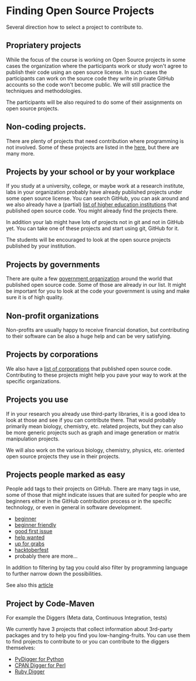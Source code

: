 # Finding Open Source Projects

Several direction how to select a project to contribute to.

## Propriatery projects

While the focus of the course is working on Open Source projects in some cases the organization where the participants work or study won't agree to publish their code using an open source license. In such cases the participants can work on the source code they write in private GitHub accounts so the code won't become public. We will still practice the techniques and methodologies.

The participants will be also required to do some of their assignments on open source projects.

## Non-coding projects.

There are plenty of projects that need contribution where programming is not involved. Some of these projects are listed in the [here](https://github.com/szabgab/awesome-for-non-programmers),
but there are many more.

## Projects by your school or by your workplace

If you study at a university, college, or maybe work at a research institute, labs in your organization probably have already published projects under some open source license. You can search GitHub, you can ask around and we also already have a (partial) [list of higher education institutions](https://github.com/szabgab/open-source-by-higher-education)
that published open source code. You might already find the projects there.

In addition your lab might have lots of projects not in git and not in GitHub yet. You can take one of these projects and start using git, GitHub for it.

The students will be encouraged to look at the open source projects published by your institution.

## Projects by governments

There are quite a few [government organization](https://github.com/szabgab/open-source-by-government) around the world that published open source code. Some of those are already in our list. It might be important for you to look at the code your government is using and make sure it is of high quality.

## Non-profit organizations

Non-profits are usually happy to receive financial donation, but contributing to their software can be also a huge help and can be very satisfying.

## Projects by corporations

We also have a [list of corporations](https://github.com/szabgab/open-source-by-corporations) that published open source code. Contributing to these projects might help you pave your way to work at the specific organizations.

## Projects you use

If in your research you already use third-party libraries, it is a good idea to look at those and see if you can contribute there.
That would probably primarily mean biology, chemistry, etc. related projects, but they can also be more generic projects such as graph and image generation or matrix manipulation projects.

We will also work on the various biology, chemistry, physics, etc. oriented open source projects they use in their projects.

## Projects people marked as easy

People add tags to their projects on GitHub. There are many tags in use, some of those that might indicate issues that are suited for people who are beginners
either in the GitHub contribution process or in the specific technology, or even in general in software development.

* [beginner](https://github.com/search?q=label%3Abeginner)
* [beginner friendly](https://github.com/search?q=label%3A%22beginner+friendly%22)
* [good first issue](https://github.com/search?q=label%3A%22good+first+issue%22)
* [help wanted](https://github.com/search?q=label%3A%22help+wanted%22)
* [up for grabs](https://github.com/search?q=label%3A%22up+for+grabs%22)
* [hacktoberfest](https://github.com/search?q=label%3Ahacktoberfest)
* probably there are more...

In addition to filtering by tag you could also filter by programming language to further narrow down the possibilities.

See also this [article](https://dev.to/this-is-learning/how-to-find-an-open-source-project-to-contribute-to-3093)

## Project by Code-Maven

For example the Diggers (Meta data, Continuous Integration, tests)

We currently have 3 projects that collect information about 3rd-party packages and try to help you find you low-hanging-fruits. You can use them to find projects to contribute to
or you can contribute to the diggers themselves:

* [PyDigger for Python](https://pydigger.com/)
* [CPAN Digger for Perl](https://cpan-digger.perlmaven.com/)
* [Ruby Digger](https://ruby-digger.code-maven.com/)

